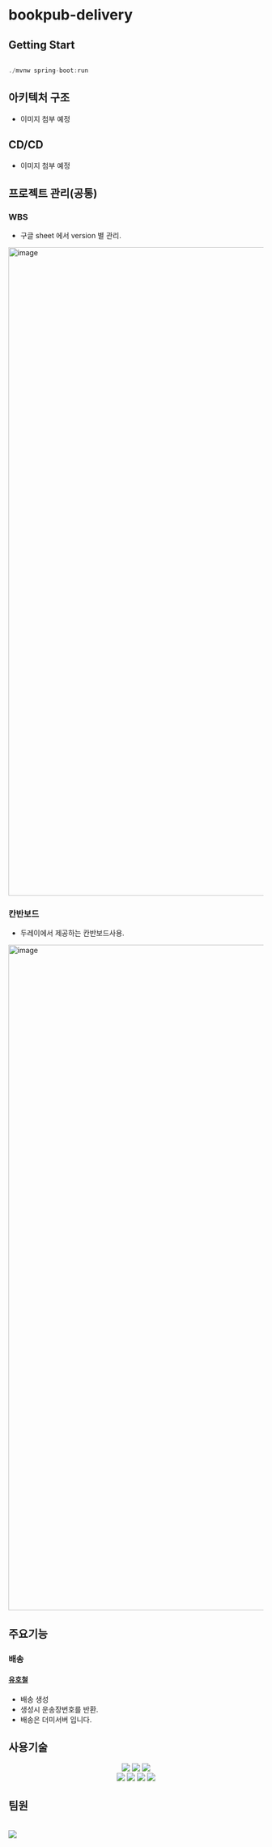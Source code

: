 # bookpub-delivery

## Getting Start
```java

./mvnw spring-boot:run 

``` 

## 아키텍처 구조
+ 이미지 첨부 예정

## CD/CD 
+  이미지 첨부 예정

## 프로젝트 관리(공통)

### WBS
- 구글 sheet 에서 version 별 관리.
<img width="1280" alt="image" src="https://user-images.githubusercontent.com/88470887/220016525-eecd7f3a-913d-47ad-ba2a-0fd2baaa829b.png">

### 칸반보드
- 두레이에서 제공하는 칸반보드사용.
<img width="1314" alt="image" src="https://user-images.githubusercontent.com/88470887/220016688-0d7c198a-ac63-43eb-bc15-2010fcdb79cf.png">

## 주요기능

### 배송

#### [유호철](https://github.com/HoFe-U)

+ 배송 생성
+ 생성시 운송장번호를 반환.
+ 배송은 더미서버 입니다.
<link src="https://github.com/HoFe-U"/>

## 사용기술
  <div align=center> 
    <img src="https://img.shields.io/badge/java-007396?style=for-the-badge&logo=java&logoColor=white">
    <img src="https://img.shields.io/badge/springboot-6DB33F?style=for-the-badge&logo=springboot&logoColor=white">
    <img src="https://img.shields.io/badge/spring-6DB33F?style=for-the-badge&logo=spring&logoColor=white"> 
    <br>
    <img src="https://img.shields.io/badge/apache tomcat-F8DC75?style=for-the-badge&logo=apachetomcat&logoColor=white">
    <img src="https://img.shields.io/badge/github-181717?style=for-the-badge&logo=github&logoColor=white">
    <img src="https://img.shields.io/badge/git-F05032?style=for-the-badge&logo=git&logoColor=white">
    <img src="https://img.shields.io/badge/maven-C71A36?style=for-the-badge&logo=apache-maven&logoColor=white">

  </div>

## 팀원

<br>
<a href="https://github.com/NHN-BookPub/bookpub-delivery/graphs/contributors">
  <img src="https://contrib.rocks/image?repo=NHN-BookPub/bookpub-delivery" />
</a>
